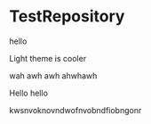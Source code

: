 # TestRepository
hello

Light theme is cooler

wah awh awh ahwhawh

Hello hello

kwsnvoknovndwofnvobndfiobngonr
